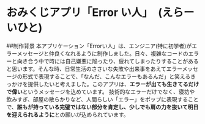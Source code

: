 # おみくじアプリ「Error い人」　(えらーいひと)

##制作背景
本アプリケーション「Errorい人」は、エンジニア(特に初学者)がエラーメッセージと仲良くなれるように制作しました。日々、複雑なコードのエラーと向き合う中で時には自己嫌悪に陥ったり、疲れてしまったりすることがあると思います。そんな時、日常生活のささいな失敗や出来事をあえてエラーメッセージの形式で表現することで、「なんだ、こんなエラーもあるんだ」と笑えるきっかけを提供したいと考えました。
​このアプリは、**エラーが出ても生きてるだけで偉い**というメッセージを込めています。
技術的なエラーだけでなく、寝坊や飲みすぎ、部屋の散らかりなど、人間らしい「エラー」をポップに表現することで、**誰もが持っている完璧ではない部分を肯定し、少しでも肩の力を抜いて明日を迎えられるように**との願いが込められています。
